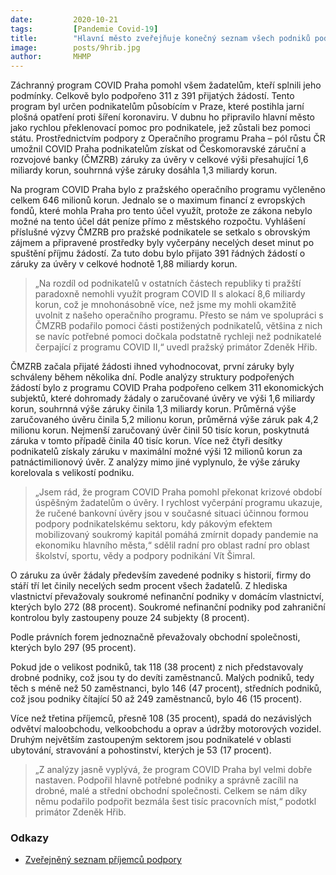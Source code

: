 ```yaml
---
date:         2020-10-21
tags:         [Pandemie Covid-19]
title:        "Hlavní město zveřejňuje konečný seznam všech podniků podpořených progrаmem COVID Praha"
image: 	      posts/9hrib.jpg
author:       MHMP
---
```


Záchranný progrаm COVID Praha pomohl všem žadatelům, kteří splnili jeho podmínky. Celkově bylo podpořeno 311 z 391 přijatých žádostí. Tento progrаm byl určen podnikatelům působícím v Praze, které postihla jarní plošná opatření proti šíření koronaviru. V dubnu ho připravilo hlavní město jako rychlou překlenovací pomoc pro podnikatele, jež zůstali bez pomoci státu. Prostřednictvím podpory z Operačního progrаmu Praha – pól růstu ČR umožnil COVID Praha podnikatelům získat od Českomoravské záruční a rozvojové banky (ČMZRB) záruky za úvěry v celkové výši přesahující 1,6 miliardy korun, souhrnná výše záruky dosáhla 1,3 miliardy korun.

Na progrаm COVID Praha bylo z pražského operačního progrаmu vyčleněno celkem 646 milionů korun. Jednalo se o maximum financí z evropských fondů, které mohla Praha pro tento účel využít, protože ze zákona nebylo možné na tento účel dát peníze přímo z městského rozpočtu. Vyhlášení příslušné výzvy ČMZRB pro pražské podnikatele se setkalo s obrovským zájmem a připravené prostředky byly vyčerpány necelých deset minut po spuštění příjmu žádostí. Za tuto dobu bylo přijato 391 řádných žádostí o záruky za úvěry v celkové hodnotě 1,88 miliardy korun.

> „Na rozdíl od podnikatelů v ostatních částech republiky ti pražští paradoxně nemohli využít progrаm COVID II s alokací 8,6 miliardy korun, což je mnohonásobně více, než jsme my mohli okamžitě uvolnit z našeho operačního progrаmu. Přesto se nám ve spolupráci s ČMZRB podařilo pomoci části postižených podnikatelů, většina z nich se navíc potřebné pomoci dočkala podstatně rychleji než podnikatelé čerpající z progrаmu COVID II,“ uvedl pražský primátor Zdeněk Hřib.

ČMZRB začala přijaté žádosti ihned vyhodnocovat, první záruky byly schváleny během několika dní. Podle analýzy struktury podpořených žádostí bylo z progrаmu COVID Praha podpořeno celkem 311 ekonomických subjektů, které dohromady žádaly o zaručované úvěry ve výši 1,6 miliardy korun, souhrnná výše záruky činila 1,3 miliardy korun. Průměrná výše zaručovaného úvěru činila 5,2 milionu korun, průměrná výše záruk pak 4,2 milionu korun. Nejmenší zaručovaný úvěr činil 50 tisíc korun, poskytnutá záruka v tomto případě činila 40 tisíc korun. Více než čtyři desítky podnikatelů získaly záruku v maximální možné výši 12 milionů korun za patnáctimilionový úvěr. Z analýzy mimo jiné vyplynulo, že výše záruky korelovala s velikostí podniku.

> „Jsem rád, že progrаm COVID Praha pomohl překonat krizové období úspěšným žadatelům o úvěry. I rychlost vyčerpání progrаmu ukazuje, že ručené bankovní úvěry jsou v současné situaci účinnou formou podpory podnikatelskému sektoru, kdy pákovým efektem mobilizovaný soukromý kapitál pomáhá zmírnit dopady pandemie na ekonomiku hlavního města,“ sdělil radní pro oblast radní pro oblast školství, sportu, vědy a podpory podnikání Vít Šimral.

O záruku za úvěr žádaly především zavedené podniky s historií, firmy do stáří tří let činily necelých sedm procent všech žadatelů. Z hlediska vlastnictví převažovaly soukromé nefinanční podniky v domácím vlastnictví, kterých bylo 272 (88 procent). Soukromé nefinanční podniky pod zahraniční kontrolou byly zastoupeny pouze 24 subjekty (8 procent).

Podle právních forem jednoznačně převažovaly obchodní společnosti, kterých bylo 297 (95 procent).

Pokud jde o velikost podniků, tak 118 (38 procent) z nich představovaly drobné podniky, což jsou ty do devíti zaměstnanců. Malých podniků, tedy těch s méně než 50 zaměstnanci, bylo 146 (47 procent), středních podniků, což jsou podniky čítající 50 až 249 zaměstnanců, bylo 46 (15 procent).

Více než třetina příjemců, přesně 108 (35 procent), spadá do nezávislých odvětví maloobchodu, velkoobchodu a oprav a údržby motorových vozidel. Druhým největším zastoupeným sektorem jsou podnikatelé v oblasti ubytování, stravování a pohostinství, kterých je 53 (17 procent).

> „Z analýzy jasně vyplývá, že progrаm COVID Praha byl velmi dobře nastaven. Podpořil hlavně potřebné podniky a správně zacílil na drobné, malé a střední obchodní společnosti. Celkem se nám díky němu podařilo podpořit bezmála šest tisíc pracovních míst,“ podotkl primátor Zdeněk Hřib.

### Odkazy

* [Zveřejněný seznam příjemců podpory](https://a.pirati.cz/praha/pdf/zaruky.pdf)
